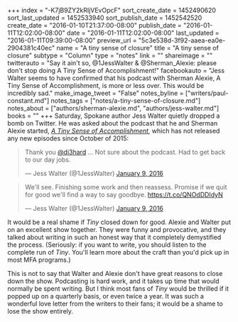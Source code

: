 +++
index = "-K7jB9ZY2kRIjVEvOpcF"
sort_create_date = 1452490620
sort_last_updated = 1452533940
sort_publish_date = 1452542520
create_date = "2016-01-10T21:37:00-08:00"
publish_date = "2016-01-11T12:02:00-08:00"
date = "2016-01-11T12:02:00-08:00"
last_updated = "2016-01-11T09:39:00-08:00"
preview_url = "5c3e538d-3f92-aaea-ea0e-2904381c40ec"
name = "A tiny sense of closure"
title = "A tiny sense of closure"
subtype = "Column"
type = "notes"
link = ""
shareimage = ""
twitterauto = "Say it ain't so, @1JessWalter & @Sherman_Alexie: please don't stop doing A Tiny Sense of Accomplishment!"
facebookauto = "Jess Walter seems to have confirmed that his podcast with Sherman Alexie, A Tiny Sense of Accomplishment, is more or less over. This would be incredibly sad."
make_image_tweet = "False"
notes_byline = ["writers/paul-constant.md"]
notes_tags = ["notes/a-tiny-sense-of-closure.md"]
notes_about = ["authors/sherman-alexie.md", "authors/jess-walter.md"]
books = ""
+++
Saturday, Spokane author Jess Walter quietly dropped a bomb on Twitter. He was asked about the podcast that he and Sherman Alexie started, [*A Tiny Sense of Accomplishment*](http://www.infiniteguest.org/tiny-sense/), which has not released any new episodes since October of 2015:

<blockquote class="twitter-tweet" lang="en"><p lang="en" dir="ltr">Thank you <a href="https://twitter.com/di3hard">@di3hard</a> ... Not sure about the podcast. Had to get back to our day jobs.</p>&mdash; Jess Walter (@1JessWalter) <a href="https://twitter.com/1JessWalter/status/685855242534039552">January 9, 2016</a></blockquote>

<blockquote class="twitter-tweet" lang="en"><p lang="en" dir="ltr">We&#39;ll see. Finishing some work and then reassess. Promise if we quit for good we&#39;ll find a way to say goodbye. <a href="https://t.co/QNOdDDIdyN">https://t.co/QNOdDDIdyN</a></p>&mdash; Jess Walter (@1JessWalter) <a href="https://twitter.com/1JessWalter/status/685865000376733697">January 9, 2016</a></blockquote>

It would be a real shame if *Tiny* closed down for good. Alexie and Walter put on an excellent show together. They were funny and provocative, and they talked about writing in such an honest way that it completely demystified the process. (Seriously: if you want to write, you should listen to the complete run of *Tiny*. You'll learn more about the craft than you'd pick up in most MFA programs.) 

This is not to say that Walter and Alexie don't have great reasons to close down the show. Podcasting is hard work, and it takes up time that would normally be spent writing. But I think most fans of *Tiny* would be thrilled if it popped up on a quarterly basis, or even twice a year. It was such a wonderful love letter from the writers to their fans; it would be a shame to lose the show entirely.